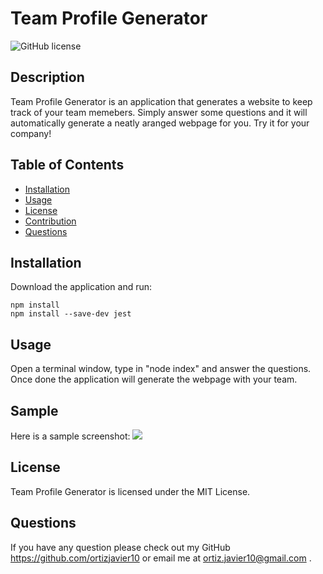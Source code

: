 # Team Profile Generator

![GitHub license](https://img.shields.io/badge/license-MIT-blue.svg)

## Description
Team Profile Generator is an application that generates a website to keep track of your team memebers. Simply answer some questions and it will automatically generate a neatly aranged webpage for you. Try it for your company!


## Table of Contents
* [Installation](#installation)
* [Usage](#usage)
* [License](#license)
* [Contribution](#contribution)
* [Questions](#questions)

## Installation
Download the application and run:
```
npm install
npm install --save-dev jest
```

## Usage
Open a terminal window, type in "node index" and answer the questions. Once done the application will generate the webpage with your team.

## Sample
Here is a sample screenshot:
<img src="./images/screenshot.jpg" >


## License
Team Profile Generator is licensed under the MIT License.

## Questions
If you have any question please check out my GitHub https://github.com/ortizjavier10 or email me at ortiz.javier10@gmail.com .
